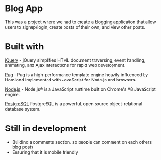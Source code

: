 # Blog App

This was a project where we had to create a blogging application that allow users to signup/login, create posts of their own, and view other posts.

# Built with
[jQuery](https://www.w3schools.com/jquery/jquery_ref_ajax.asp) - jQuery simplifies HTML document traversing, event handling, animating, and Ajax interactions for rapid web development.

[Pug](https://pugjs.org/api/getting-started.html) - Pug is a high-performance template engine heavily influenced by Haml and implemented with JavaScript for Node.js and browsers.

[Node.js](https://nodejs.org/en/) - Node.js® is a JavaScript runtime built on Chrome's V8 JavaScript engine.

[PostgreSQL](https://www.postgresql.org/) PostgreSQL is a powerful, open source object-relational database system.

# Still in development
- Building a comments section, so people can comment on each others blog posts
- Ensuring that it is mobile friendly





